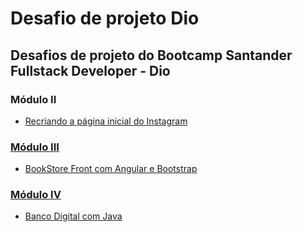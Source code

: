 # Desafio de projeto Dio

## Desafios de projeto do Bootcamp Santander Fullstack Developer - Dio

### Módulo II

<ul>
  <li><a href="https://helciocandido.github.io/dio-desafios-projetos/pagina-inicial-instagram/index.html">Recriando a página inicial do Instagram</li>
</ul>

### Módulo III

<ul>
<li><a href="https://github.com/helciocandido/dio-desafios-projetos/tree/main/bookstore-front">BookStore Front com Angular e Bootstrap</li>
</ul>

### Módulo IV

<ul>
<li><a href="https://github.com/helciocandido/dio-desafios-projetos/tree/main/BancoDigitalDio">Banco Digital com Java</li>
</ul>
